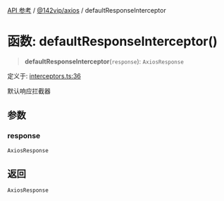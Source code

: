 [API 参考](../../../index.md) / [@142vip/axios](../index.md) / defaultResponseInterceptor

# 函数: defaultResponseInterceptor()

> **defaultResponseInterceptor**(`response`): `AxiosResponse`

定义于: [interceptors.ts:36](https://github.com/142vip/core-x/blob/a868d72f351cc457f350d05d38d540d6494a8ff2/packages/axios/src/interceptors.ts#L36)

默认响应拦截器

## 参数

### response

`AxiosResponse`

## 返回

`AxiosResponse`
